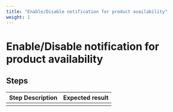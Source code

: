 ```yaml
---
title: "Enable/Disable notification for product availability"
weight: 1
---
```


# Enable/Disable notification for product availability
## Steps
| Step Description | Expected result |
| ----- | ----- |
|  |  |
